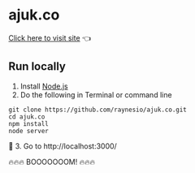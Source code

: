 # ajuk.co

[Click here to visit site](https://raynes.io) 👈


## Run locally

1. Install [Node.js](https://nodejs.org)
2. Do the following in Terminal or command line

  ```
  git clone https://github.com/raynesio/ajuk.co.git
  cd ajuk.co
  npm install
  node server
  ```
🚀 3. Go to http://localhost:3000/


🔥🔥🔥 BOOOOOOOM! 🔥🔥🔥

